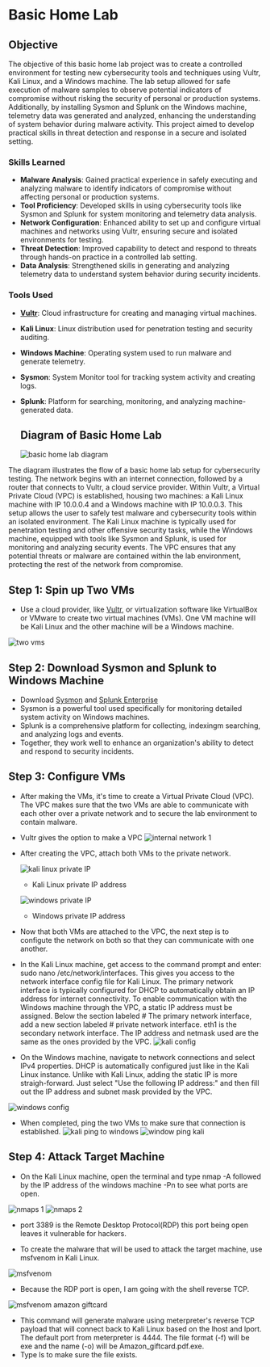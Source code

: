 # Basic Home Lab

## Objective

The objective of this basic home lab project was to create a controlled environment for testing new cybersecurity tools and techniques using Vultr, Kali Linux, and a Windows machine. The lab setup allowed for safe execution of malware samples to observe potential indicators of compromise without risking the security of personal or production systems. Additionally, by installing Sysmon and Splunk on the Windows machine, telemetry data was generated and analyzed, enhancing the understanding of system behavior during malware activity. This project aimed to develop practical skills in threat detection and response in a secure and isolated setting.

### Skills Learned


- **Malware Analysis**: Gained practical experience in safely executing and analyzing malware to identify indicators of compromise without affecting personal or production systems.
- **Tool Proficiency**: Developed skills in using cybersecurity tools like Sysmon and Splunk for system monitoring and telemetry data analysis.
- **Network Configuration**: Enhanced ability to set up and configure virtual machines and networks using Vultr, ensuring secure and isolated environments for testing.
- **Threat Detection**: Improved capability to detect and respond to threats through hands-on practice in a controlled lab setting.
- **Data Analysis**: Strengthened skills in generating and analyzing telemetry data to understand system behavior during security incidents.

### Tools Used

- **[Vultr](https://my.vultr.com/)**: Cloud infrastructure for creating and managing virtual machines.
- **Kali Linux**: Linux distribution used for penetration testing and security auditing.
- **Windows Machine**: Operating system used to run malware and generate telemetry.
- **Sysmon**: System Monitor tool for tracking system activity and creating logs.
- **Splunk**: Platform for searching, monitoring, and analyzing machine-generated data.

  ## Diagram of Basic Home Lab


  ![basic home lab diagram](https://github.com/user-attachments/assets/360754e5-e360-458d-8a25-69b67206d902)

The diagram illustrates the flow of a basic home lab setup for cybersecurity testing. The network begins with an internet connection, followed by a router that connects to Vultr, a cloud service provider. Within Vultr, a Virtual Private Cloud (VPC) is established, housing two machines: a Kali Linux machine with IP 10.0.0.4 and a Windows machine with IP 10.0.0.3. This setup allows the user to safely test malware and cybersecurity tools within an isolated environment. The Kali Linux machine is typically used for penetration testing and other offensive security tasks, while the Windows machine, equipped with tools like Sysmon and Splunk, is used for monitoring and analyzing security events. The VPC ensures that any potential threats or malware are contained within the lab environment, protecting the rest of the network from compromise.

## Step 1: Spin up Two VMs

* Use a cloud provider, like [Vultr](https://my.vultr.com/), or virtualization software like VirtualBox or VMware to create two virtual machines (VMs). One VM machine will be Kali Linux and the other machine will be a Windows machine.

![two vms](https://github.com/user-attachments/assets/e034d808-0eff-47eb-bcf6-c19948650f6c)

## Step 2: Download Sysmon and Splunk to Windows Machine
* Download [Sysmon](https://www.youtube.com/watch?v=uJ7pv6blyog) and [Splunk Enterprise](https://www.youtube.com/watch?v=iaBJ-PK8_RI)
* Sysmon is a powerful tool used specifically for monitoring detailed system activity on Windows machines.
* Splunk is a comprehensive platform for collecting, indexingm searching, and analyzing logs and events.
* Together, they work well to enhance an organization's ability to detect and respond to security incidents.
  


## Step 3: Configure VMs

* After making the VMs, it's time to create a Virtual Private Cloud (VPC). The VPC makes sure that the two VMs are able to communicate with each other over a private network and to secure the lab environment to contain malware.
* Vultr gives the option to make a VPC
  ![internal network 1](https://github.com/user-attachments/assets/01a92c92-6ade-49a8-88da-0bac1159e2cd)
* After creating the VPC, attach both VMs to the private network.
  
  ![kali linux private IP](https://github.com/user-attachments/assets/517d05f4-7812-4855-998c-e52b503c8e8a)
  - Kali Linux private IP address

  ![windows private IP](https://github.com/user-attachments/assets/bcdcedf5-de71-41e5-9f97-cc3b918d33a3)
  - Windows private IP address

* Now that both VMs are attached to the VPC, the next step is to configute the network on both so that they can communicate with one another.

* In the Kali Linux machine, get access to the command prompt and enter: sudo nano /etc/network/interfaces. This gives you access to the network interface config file for Kali Linux. The primary network interface is typically configured for DHCP to automatically obtain an IP address for internet connectivity. To enable communication with the Windows machine through the VPC, a static IP address must be assigned. Below the section labeled # The primary network interface, add a new section labeled # private network interface. eth1 is the secondary network interface. The IP address and netmask used are the same as the ones provided by the VPC.
  ![kali config](https://github.com/user-attachments/assets/f5c65880-7d23-4b85-b2c0-d74380625671)
* On the Windows machine, navigate to network connections and select IPv4 properties. DHCP is automatically configured just like in the Kali Linux instance. Unlike with Kali Linux, adding the static IP is more straigh-forward. Just select "Use the following IP address:" and then fill out the IP address and subnet mask provided by the VPC.

![windows config](https://github.com/user-attachments/assets/a8b78505-23bd-424c-ae14-ba94d290b3a2)

* When completed, ping the two VMs to make sure that connection is established.
![kali ping to windows](https://github.com/user-attachments/assets/183c3f0e-429d-4476-93e8-0a77f0597d71)
![window ping kali](https://github.com/user-attachments/assets/c27fbab1-d08f-4eef-a0ed-86611f6f61bc)

## Step 4: Attack Target Machine
* On the Kali Linux machine, open the terminal and type nmap -A followed by the IP address of the windows machine -Pn to see what ports are open.

![nmaps 1](https://github.com/user-attachments/assets/713a35be-150e-45f4-b90b-0ae2d47557d3)
![nmaps 2](https://github.com/user-attachments/assets/d6a2dd89-0335-42ee-93bf-86928596d895)

 - port 3389 is the Remote Desktop Protocol(RDP) this port being open leaves it vulnerable for hackers. 

* To create the malware that will be used to attack the target machine, use msfvenom in Kali Linux.

![msfvenom](https://github.com/user-attachments/assets/ed6b0c93-bc1b-4afe-8c00-bd38c4abd2c4)

* Because the RDP port is open, I am going with the shell reverse TCP.

![msfvenom amazon giftcard](https://github.com/user-attachments/assets/03fdf43b-ca02-4a22-a304-2d10e3aa2a03)

* This command will generate malware using meterpreter's reverse TCP payload that will connect back to Kali Linux based on the lhost and lport. The default port from meterpreter is 4444. The file format (-f) will be exe and the name (-o) will be Amazon_giftcard.pdf.exe.
* Type ls to make sure the file exists. 
